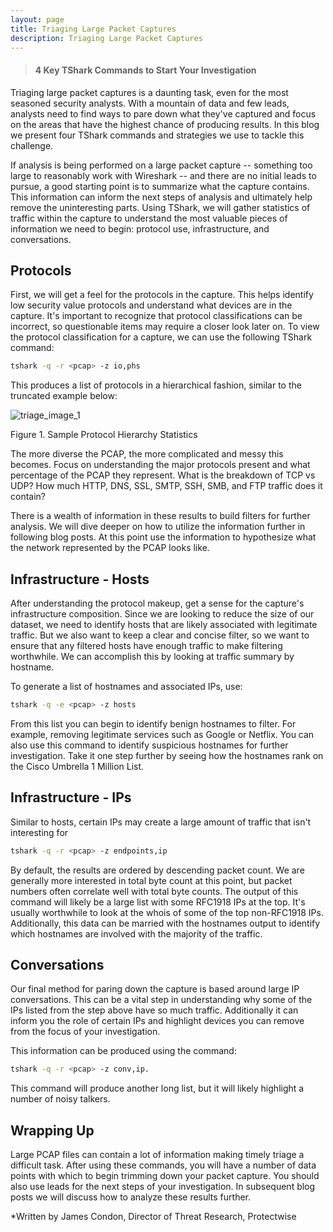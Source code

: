 ```yaml
---
layout: page
title: Triaging Large Packet Captures
description: Triaging Large Packet Captures
---
```


> #### 4 Key TShark Commands to Start Your Investigation

Triaging large packet captures is a daunting task, even for the most seasoned security analysts. With a mountain of data and few leads, analysts need to find ways to pare down what they've captured and focus on the areas that have the highest chance of producing results. In this blog we present four TShark commands and strategies we use to tackle this challenge.

If analysis is being performed on a large packet capture -- something too large to reasonably work with Wireshark -- and there are no initial leads to pursue, a good starting point is to summarize what the capture contains. This information can inform the next steps of analysis and ultimately help remove the uninteresting parts. Using TShark, we will gather statistics of traffic within the capture to understand the most valuable pieces of information we need to begin: protocol use, infrastructure, and conversations.

## Protocols

First, we will get a feel for the protocols in the capture. This helps identify low security value protocols and understand what devices are in the capture. It's important to recognize that protocol classifications can be incorrect, so questionable items may require a closer look later on. To view the protocol classification for a capture, we can use the following TShark command:

```bash
tshark -q -r <pcap> -z io,phs
```

This produces a list of protocols in a hierarchical fashion, similar to the truncated example below:

![triage_image_1](images/triage_image_1.png)

Figure 1. Sample Protocol Hierarchy Statistics 

The more diverse the PCAP, the more complicated and messy this becomes. Focus on understanding the major protocols present and what percentage of the PCAP they represent. What is the breakdown of TCP vs UDP? How much HTTP, DNS, SSL, SMTP, SSH, SMB, and FTP traffic does it contain? 

There is a wealth of information in these results to build filters for further analysis. We will dive deeper on how to utilize the information further in following blog posts. At this point use the information to hypothesize what the network represented by the PCAP looks like. 

## Infrastructure - Hosts

After understanding the protocol makeup, get a sense for the capture's infrastructure composition. Since we are looking to reduce the size of our dataset, we need to identify hosts that are likely associated with legitimate traffic. But we also want to keep a clear and concise filter, so we want to ensure that any filtered hosts have enough traffic to make filtering worthwhile. We can accomplish this by looking at traffic summary by hostname.

To generate a list of hostnames and associated IPs, use:

```bash
tshark -q -e <pcap> -z hosts
```

From this list you can begin to identify benign hostnames to filter. For example, removing legitimate services such as Google or Netflix. You can also use this command to identify suspicious hostnames for further investigation. Take it one step further by seeing how the hostnames rank on the Cisco Umbrella 1 Million List.

## Infrastructure - IPs

Similar to hosts, certain IPs may create a large amount of traffic that isn't interesting for

```bash
tshark -q -r <pcap> -z endpoints,ip
```

By default, the results are ordered by descending packet count. We are generally more interested in total byte count at this point, but packet numbers often correlate well with total byte counts. The output of this command will likely be a large list with some RFC1918 IPs at the top. It's usually worthwhile to look at the whois of some of the top non-RFC1918 IPs. Additionally, this data can be married with the hostnames output to identify which hostnames are involved with the majority of the traffic. 

## Conversations

Our final method for paring down the capture is based around large IP conversations. This can be a vital step in understanding why some of the IPs listed from the step above have so much traffic. Additionally it can inform you the role of certain IPs and highlight devices you can remove from the focus of your investigation.

This information can be produced using the command: 

```bash
tshark -q -r <pcap> -z conv,ip. 
```

This command will produce another long list, but it will likely highlight a number of noisy talkers. 

## Wrapping Up

Large PCAP files can contain a lot of information making timely triage a difficult task. After using these commands, you will have a number of data points with which to begin trimming down your packet capture. You should also use leads for the next steps of your investigation. In subsequent blog posts we will discuss how to analyze these results further.

*Written by James Condon, Director of Threat Research, Protectwise
